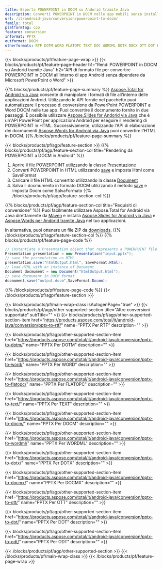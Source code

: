 ```yaml
---
title: Esporta POWERPOINT in DOCM su Andorid tramite Java
description: Converti POWERPOINT in DOCM nelle app mobili senza installare alcun software
url: /it/android-java/conversion/powerpoint-to-docm/
family: total
platformtag: cpp
feature: conversion
informat: PPTX
outformat: DOCM
otherformats: RTF DOTM WORD FLATOPC TEXT DOC WORDML DOTX DOCX OTT DOT ODT
---
```

{{< blocks/products/pf/feature-page-wrap >}}
{{< blocks/products/pf/feature-page-header h1="Rendi POWERPOINT in DOCM su Andorid tramite Java" h2="API di formato file per convertire POWERPOINT in DOCM all'interno di app Android senza dipendere da Microsoft PowerPoint o Word" >}}

{{% blocks/products/pf/feature-page-summary %}}
[Aspose.Total for Android via Java](https://products.aspose.com/total/android-java/) consente di manipolare i formati di file all'interno delle applicazioni Android. Utilizzando le API fornite nel pacchetto puoi automatizzare il processo di conversione da PowerPoint POWERPOINT a Word DOCM nelle tue app.
Puoi convertire il docmumento fornito in due passaggi. È possibile utilizzare [Aspose.Slides for Andorid via Java](https://products.aspose.com/slides/android-java/) che è un'API PowerPoint per applicazioni Android per eseguire il rendering di POWERPOINT in HTML. Successivamente, utilizzando l'API di elaborazione dei docmumenti [Aspose.Words for Android via Java](https://products.aspose.com/words/android-java/) puoi convertire l'HTML in DOCM. 
{{% /blocks/products/pf/feature-page-summary  %}}

{{< blocks/products/pf/agp/feature-section >}}
{{% blocks/products/pf/agp/feature-section-col title="Rendering da POWERPOINT a DOCM in Android" %}}
1. Aprire il file POWERPOINT utilizzando la classe [Presentazione](https://reference.aspose.com/slides/java/com.aspose.slides/Presentation)
2. Converti POWERPOINT in HTML utilizzando [save](https://reference.aspose.com/slides/java/com.aspose.slides/Presentation#save-java.lang.String-int-com.aspose.slides.ISaveOptions-) e imposta Html come SaveFormat
3. Caricare il file HTML convertito utilizzando la classe [Document](https://reference.aspose.com/words/java/com.aspose.words/Document)
4. Salva il docmumento in formato DOCM utilizzando il metodo [save](https://reference.aspose.com/words/java/com.aspose.words/Document#save(java.lang.String,int)) e imposta Docm come SalvaFormato
{{% /blocks/products/pf/agp/feature-section-col %}}

{{% blocks/products/pf/agp/feature-section-col title="Requisiti di conversione" %}}
Puoi facilmente utilizzare Aspose.Total for Android via Java direttamente da [Maven](https://repository.aspose.com/webapp/#/artifacts/browse/tree/General/repo/com/aspose/aspose-total) e installa [Aspose.Slides for Android via Java](https://docms.aspose.com/slides/androidjava/install-aspose-slides-for-android-via-java/) e [Aspose.Words per Andorid tramite Java](https://docms.aspose.com/words/java/install-aspose-words-for-android-via-java/#install-asposewords-for-android-via-java-from-maven-repository) nel tuo applicazioni.

In alternativa, puoi ottenere un file ZIP da [downloads](https://downloads.aspose.com/total/androidjava).
{{% /blocks/products/pf/agp/feature-section-col %}}
{{% blocks/products/pf/feature-page-code %}}
```cs
// instantiate a Presentation object that represents a POWERPOINT file
Presentation presentation = new Presentation("input.pptx");
// save the presentation as HTML
presentation.save("htmlOutput.html", SaveFormat.Html);
// load HTML with an instance of Document
Document docmument = new Document("htmlOutput.html");
// save docmument in DOCM format
docmument.save("output.docm",SaveFormat.Docmm);   
```

{{% /blocks/products/pf/feature-page-code %}}
{{< /blocks/products/pf/agp/feature-section >}}

{{< blocks/products/pf/main-wrap-class isAutogenPage="true" >}}
{{< blocks/products/pf/agp/other-supported-section title="Altre conversioni supportate" subTitle="" >}}
{{< blocks/products/pf/agp/other-supported-section-item href="https://products.aspose.com/total/it/android-java/conversion/pptx-to-rtf/" name="PPTX Per RTF" description="" >}}

{{< blocks/products/pf/agp/other-supported-section-item href="https://products.aspose.com/total/it/android-java/conversion/pptx-to-dotm/" name="PPTX Per DOTM" description="" >}}

{{< blocks/products/pf/agp/other-supported-section-item href="https://products.aspose.com/total/it/android-java/conversion/pptx-to-word/" name="PPTX Per WORD" description="" >}}

{{< blocks/products/pf/agp/other-supported-section-item href="https://products.aspose.com/total/it/android-java/conversion/pptx-to-flatopc/" name="PPTX Per FLATOPC" description="" >}}

{{< blocks/products/pf/agp/other-supported-section-item href="https://products.aspose.com/total/it/android-java/conversion/pptx-to-text/" name="PPTX Per TEXT" description="" >}}

{{< blocks/products/pf/agp/other-supported-section-item href="https://products.aspose.com/total/it/android-java/conversion/pptx-to-docm/" name="PPTX Per DOCM" description="" >}}

{{< blocks/products/pf/agp/other-supported-section-item href="https://products.aspose.com/total/it/android-java/conversion/pptx-to-wordml/" name="PPTX Per WORDML" description="" >}}

{{< blocks/products/pf/agp/other-supported-section-item href="https://products.aspose.com/total/it/android-java/conversion/pptx-to-dotx/" name="PPTX Per DOTX" description="" >}}

{{< blocks/products/pf/agp/other-supported-section-item href="https://products.aspose.com/total/it/android-java/conversion/pptx-to-docmx/" name="PPTX Per DOCMX" description="" >}}

{{< blocks/products/pf/agp/other-supported-section-item href="https://products.aspose.com/total/it/android-java/conversion/pptx-to-ott/" name="PPTX Per OTT" description="" >}}

{{< blocks/products/pf/agp/other-supported-section-item href="https://products.aspose.com/total/it/android-java/conversion/pptx-to-dot/" name="PPTX Per DOT" description="" >}}

{{< blocks/products/pf/agp/other-supported-section-item href="https://products.aspose.com/total/it/android-java/conversion/pptx-to-odt/" name="PPTX Per ODT" description="" >}}


{{< /blocks/products/pf/agp/other-supported-section >}}
{{< /blocks/products/pf/main-wrap-class >}}
{{< /blocks/products/pf/feature-page-wrap >}}